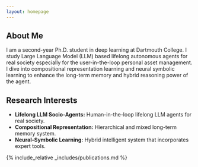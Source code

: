 ```yaml
---
layout: homepage
---
```


## About Me

I am a second-year Ph.D. student in deep learning at Dartmouth College. I study Large Language Model (LLM) based lifelong autonomous agents for real society especially for the user-in-the-loop personal asset management. I dive into compositional representation learning and neural symbolic learning to enhance the long-term memory and hybrid reasoning power of the agent. 

## Research Interests

- **Lifelong LLM Socio-Agents:** Human-in-the-loop lifelong LLM agents for real society.
- **Compositional Representation:** Hierarchical and mixed long-term memory system.
- **Neural-Symbolic Learning:** Hybrid intelligent system that incorporates expert tools.

<!-- ## News

- **[Feb. 2020]** Our paper about incremental learning is accepted to CVPR 2020.
- **[Feb. 2020]** We will host the ACM Multimedia Asia 2020 conference in Singapore!
- **[Sep. 2019]** Our paper about few-shot learning is accepted to NeurIPS 2019.
- **[Mar. 2019]** Our paper about few-shot learning is accepted to CVPR 2019. -->

{% include_relative _includes/publications.md %}

<!-- {% include_relative _includes/services.md %} -->
